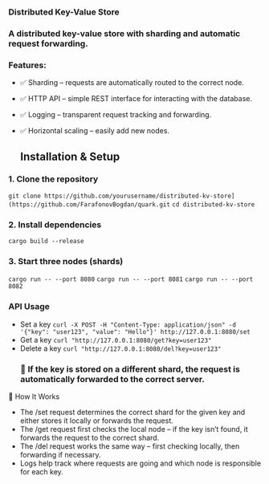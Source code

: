 ### Distributed Key-Value Store
### A distributed key-value store with sharding and automatic request forwarding.
### Features:
- ✅ Sharding – requests are automatically routed to the correct node.
- ✅ HTTP API – simple REST interface for interacting with the database.
- ✅ Logging – transparent request tracking and forwarding.
- ✅ Horizontal scaling – easily add new nodes.

  ## Installation & Setup
 ### 1. Clone the repository
``` git clone https://github.com/yourusername/distributed-kv-store](https://github.com/FarafonovBogdan/quark.git ```
``` cd distributed-kv-store ```
 ### 2. Install dependencies
``` cargo build --release ```
 ### 3. Start three nodes (shards)
``` cargo run -- --port 8080 ```
``` cargo run -- --port 8081 ```
``` cargo run -- --port 8082 ```
 ### API Usage
- Set a key
  ``` curl -X POST -H "Content-Type: application/json" -d '{"key": "user123", "value": "Hello"}' http://127.0.0.1:8080/set ```
- Get a key
  ``` curl "http://127.0.0.1:8080/get?key=user123" ```
- Delete a key
  ``` curl "http://127.0.0.1:8080/del?key=user123" ```
  ### 🔄 If the key is stored on a different shard, the request is automatically forwarded to the correct server.

🔧 How It Works
- The /set request determines the correct shard for the given key and either stores it locally or forwards the request.
- The /get request first checks the local node – if the key isn’t found, it forwards the request to the correct shard.
- The /del request works the same way – first checking locally, then forwarding if necessary.
- Logs help track where requests are going and which node is responsible for each key.
